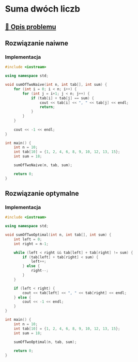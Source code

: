 # Suma dwóch liczb

## [:link: Opis problemu](../../../../algorithms/searching/sum-of-two.md)

## Rozwiązanie naiwne

### Implementacja

```cpp linenums="1"
#include <iostream>

using namespace std;

void sumOfTwoNaive(int n, int tab[], int sum) {
    for (int i = 0; i < n; i++) {
        for (int j = i+1; j < n; j++) {
            if (tab[i] + tab[j] == sum) {
                cout << tab[i] << ", " << tab[j] << endl;
                return;
            }
        }
    }
    
    cout << -1 << endl;
}

int main() {
    int n = 10;
    int tab[10] = {1, 2, 4, 6, 8, 9, 10, 12, 13, 15};
    int sum = 18;

    sumOfTwoNaive(n, tab, sum);

    return 0;
}
```

## Rozwiązanie optymalne

### Implementacja

```cpp linenums="1"
#include <iostream>

using namespace std;

void sumOfTwoOptimal(int n, int tab[], int sum) {
    int left = 0;
    int right = n-1;

    while (left < right && tab[left] + tab[right] != sum) {
        if (tab[left] + tab[right] < sum) {
            left++;
        } else {
            right--;
        }
    }

    if (left < right) {
        cout << tab[left] << ", " << tab[right] << endl;
    } else {
        cout << -1 << endl;
    }
}

int main() {
    int n = 10;
    int tab[10] = {1, 2, 4, 6, 8, 9, 10, 12, 13, 15};
    int sum = 18;

    sumOfTwoOptimal(n, tab, sum);
    
    return 0;
}
```

